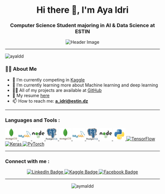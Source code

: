 <h1 align="center">Hi there 👋, I'm Aya Idri</h1>
<h3 align="center">Computer Science Student majoring in AI & Data Science at ESTIN</h3>

<div align="center">
  <img src="https://media.giphy.com/media/3kPDmoWdBpQPNhCnUG/giphy.gif" width="100" alt="Header Image"/>
</div>

---
<p align="left"> <img src="https://komarev.com/ghpvc/?username=ayaIdd&label=Profile%20views&color=0e75b6&style=flat" alt="ayaIdd" /> </p>


### :woman_technologist: About Me

- 🔭 I’m currently competing in [Kaggle](https://www.kaggle.com/ayakouks)
- 🌱 I’m currently learning more about Machine learning and deep learning 
- 👨‍💻 All of my projects are available at [GitHub](https://github.com/ayaIdd)
- 📄 My resume [here](https://drive.google.com/file/d/1V3y6_e2drVTkHtj5gvK93RuvPzyCzxse/view?usp=drive_link)
- 📫 How to reach me: **a_idri@estin.dz**

---

<h3 align="left">Languages and Tools :</h3>

<p align="left">
   <a href="https://www.mongodb.com/" target="_blank" rel="noreferrer">
    <img src="https://raw.githubusercontent.com/devicons/devicon/master/icons/mongodb/mongodb-original-wordmark.svg" alt="MongoDB" width="40" height="40"/>
  </a>
  <a href="https://www.mysql.com/" target="_blank" rel="noreferrer">
    <img src="https://raw.githubusercontent.com/devicons/devicon/master/icons/mysql/mysql-original-wordmark.svg" alt="MySQL" width="40" height="40"/>
  </a>
  <a href="https://nodejs.org" target="_blank" rel="noreferrer">
    <img src="https://raw.githubusercontent.com/devicons/devicon/master/icons/nodejs/nodejs-original-wordmark.svg" alt="Node.js" width="40" height="40"/>
  </a>
  <a href="https://www.postgresql.org" target="_blank" rel="noreferrer">
    <img src="https://raw.githubusercontent.com/devicons/devicon/master/icons/postgresql/postgresql-original-wordmark.svg" alt="PostgreSQL" width="40" height="40"/>
  </a>
  <a href="https://www.mongodb.com/" target="_blank" rel="noreferrer">
    <img src="https://raw.githubusercontent.com/devicons/devicon/master/icons/mongodb/mongodb-original-wordmark.svg" alt="MongoDB" width="40" height="40"/>
  </a>
  <a href="https://www.mysql.com/" target="_blank" rel="noreferrer">
    <img src="https://raw.githubusercontent.com/devicons/devicon/master/icons/mysql/mysql-original-wordmark.svg" alt="MySQL" width="40" height="40"/>
  </a>
  <a href="https://www.postgresql.org" target="_blank" rel="noreferrer">
    <img src="https://raw.githubusercontent.com/devicons/devicon/master/icons/postgresql/postgresql-original-wordmark.svg" alt="PostgreSQL" width="40" height="40"/>
  </a>
  <a href="https://nodejs.org" target="_blank" rel="noreferrer">
    <img src="https://raw.githubusercontent.com/devicons/devicon/master/icons/nodejs/nodejs-original-wordmark.svg" alt="Node.js" width="40" height="40"/>
  </a>
  <a href="https://www.python.org" target="_blank" rel="noreferrer">
    <img src="https://raw.githubusercontent.com/devicons/devicon/master/icons/python/python-original.svg" alt="Python" width="40" height="40"/>
  </a>
  <a href="https://www.tensorflow.org" target="_blank" rel="noreferrer">
    <img src="https://www.vectorlogo.zone/logos/tensorflow/tensorflow-icon.svg" alt="TensorFlow" width="40" height="40"/>
  </a>
 <a href="https://keras.io" target="_blank" rel="noreferrer">
    <img src="https://www.vectorlogo.zone/logos/keras/keras-icon.svg" alt="Keras" width="40" height="40"/>
  </a>
  <a href="https://pytorch.org/" target="_blank" rel="noreferrer">
    <img src="https://www.vectorlogo.zone/logos/pytorch/pytorch-icon.svg" alt="PyTorch" width="40" height="40"/>
  </a>
</p>

---

<h3>Connect with me :</h3>

<div align="center" id="badges">
  <a href="https://www.linkedin.com/in/aya-idri-848986256/">
    <img src="https://img.shields.io/badge/LinkedIn-blue?style=for-the-badge&logo=linkedin&logoColor=white" alt="LinkedIn Badge"/>
  </a>
  <a href="https://www.kaggle.com/ayakouks">
    <img src="https://img.shields.io/badge/Kaggle-blue?style=for-the-badge&logo=kaggle&logoColor=white" alt="Kaggle Badge"/>
  </a>
  <a href="https://web.facebook.com/aya.id2">
    <img src="https://img.shields.io/badge/Facebook-blue?style=for-the-badge&logo=facebook&logoColor=white" alt="Facebook Badge"/>
  </a>
</div>

---

<p align="center">
  <img src="https://github-readme-stats.vercel.app/api/top-langs?username=ayaIdd&show_icons=true&locale=en&layout=compact" alt="aymaIdd" />
</p>
